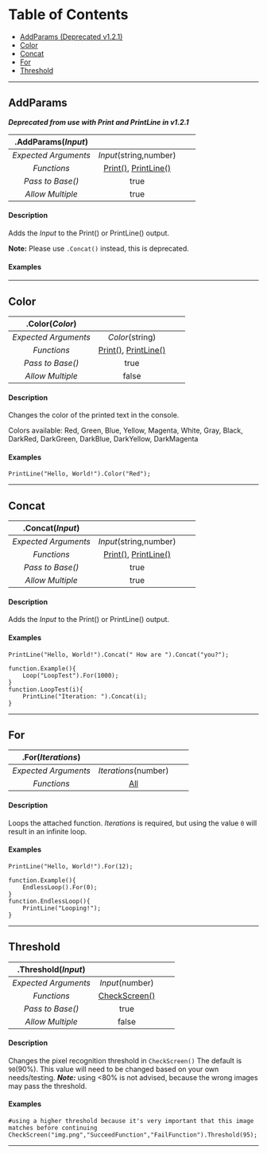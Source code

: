 # Table of Contents
* [AddParams (Deprecated v1.2.1)](#addparams)
* [Color](#color)
* [Concat](#concat)
* [For](#for)
* [Threshold](#threshold)

---

## AddParams
***Deprecated from use with Print and PrintLine in v1.2.1***

 .AddParams(*Input*) | |  | |
:---:|:---:|:---:|:---:
*Expected Arguments* | *Input*(string,number) | 
*Functions* | [Print()](/Wiki/Functions.md#print), [PrintLine()](/Wiki/Functions.md#printline) | 
*Pass to Base()* | true | 
*Allow Multiple* | true | 
#### Description
Adds the *Input* to the Print() or PrintLine() output.

**Note:** Please use `.Concat()` instead, this is deprecated.
#### Examples


---

## Color
 .Color(*Color*) | |  | |
:---:|:---:|:---:|:---:
*Expected Arguments* | *Color*(string) | 
*Functions* | [Print()](/Wiki/Functions.md#print), [PrintLine()](/Wiki/Functions.md#printline) | 
*Pass to Base()* | true | 
*Allow Multiple* | false | 
#### Description
Changes the color of the printed text in the console.

Colors available: Red, Green, Blue, Yellow, Magenta, White, Gray, Black, DarkRed, DarkGreen, DarkBlue, DarkYellow, DarkMagenta
#### Examples
`PrintLine("Hello, World!").Color("Red");`

---

## Concat
 .Concat(*Input*) | |  | |
:---:|:---:|:---:|:---:
*Expected Arguments* | *Input*(string,number) | 
*Functions* | [Print()](/Wiki/Functions.md#print), [PrintLine()](/Wiki/Functions.md#printline) | 
*Pass to Base()* | true | 
*Allow Multiple* | true | 
#### Description
Adds the *Input* to the Print() or PrintLine() output.
#### Examples
`PrintLine("Hello, World!").Concat(" How are ").Concat("you?");`

```
function.Example(){
    Loop("LoopTest").For(1000);
}
function.LoopTest(i){
    PrintLine("Iteration: ").Concat(i);
}
```

---

## For
 .For(*Iterations*) | |  | |
:---:|:---:|:---:|:---:
*Expected Arguments* | *Iterations*(number) | 
*Functions* | [All](/Wiki/Functions.md) | 
#### Description
Loops the attached function. *Iterations* is required, but using the value `0` will result in an infinite loop.
#### Examples
`PrintLine("Hello, World!").For(12);`

```
function.Example(){
    EndlessLoop().For(0);
}
function.EndlessLoop(){
    PrintLine("Looping!");
}
```

---

## Threshold
 .Threshold(*Input*) | |  | |
:---:|:---:|:---:|:---:
*Expected Arguments* | *Input*(number) | 
*Functions* | [CheckScreen()](/Wiki/Functions.md#checkscreen) | 
*Pass to Base()* | true | 
*Allow Multiple* | false | 
#### Description
Changes the pixel recognition threshold in `CheckScreen()` The default is `90`(90%). This value will need to be changed based on your own needs/testing. ***Note:*** using <80% is not advised, because the wrong images may pass the threshold.
#### Examples
```
#using a higher threshold because it's very important that this image matches before continuing
CheckScreen("img.png","SucceedFunction","FailFunction").Threshold(95);
```

---

